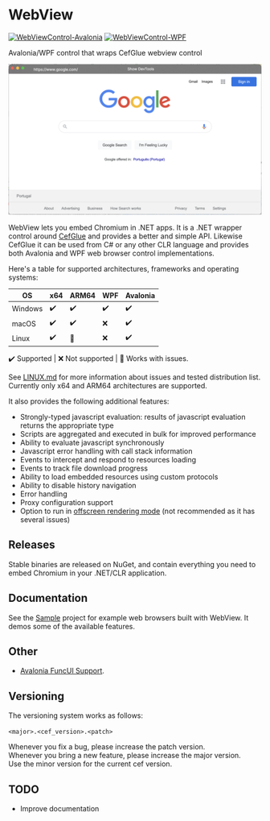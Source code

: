 # WebView
[![WebViewControl-Avalonia](https://img.shields.io/nuget/v/WebViewControl-Avalonia.svg?style=flat&label=WebView-Avalonia)](https://www.nuget.org/packages/WebViewControl-Avalonia/)
[![WebViewControl-WPF](https://img.shields.io/nuget/v/WebViewControl-WPF.svg?style=flat&label=WebView-WPF)](https://www.nuget.org/packages/WebViewControl-WPF/)

Avalonia/WPF control that wraps CefGlue webview control

![Screenshot](./SampleWebView.Avalonia/screenshot.png)

WebView lets you embed Chromium in .NET apps. It is a .NET wrapper control around [CefGlue](https://github.com/OutSystems/CefGlue) and provides a better and simple API. Likewise CefGlue it can be used from C# or any other CLR language and provides both Avalonia and WPF web browser control implementations. 

Here's a table for supported architectures, frameworks and operating systems:

| OS      | x64 | ARM64 | WPF | Avalonia |
|---------|-----|-------|-----|----------|
| Windows | ✔️  | ✔️      | ✔️   | ✔️        |
| macOS   | ✔️  | ✔️      | ❌  | ✔️        |
| Linux   | ✔️  | 🔘     | ❌  | ✔️        |

✔️ Supported | ❌ Not supported | 🔘 Works with issues.

See [LINUX.md](./LINUX.md) for more information about issues and tested distribution list. 
Currently only x64 and ARM64 architectures are supported.

It also provides the following additional features:
- Strongly-typed javascript evaluation: results of javascript evaluation returns the appropriate type
- Scripts are aggregated and executed in bulk for improved performance
- Ability to evaluate javascript synchronously
- Javascript error handling with call stack information
- Events to intercept and respond to resources loading
- Events to track file download progress
- Ability to load embedded resources using custom protocols
- Ability to disable history navigation
- Error handling
- Proxy configuration support
- Option to run in [offscreen rendering mode](https://bitbucket.org/chromiumembedded/cef/wiki/GeneralUsage#markdown-header-off-screen-rendering) (not recommended as it has several issues)

## Releases
Stable binaries are released on NuGet, and contain everything you need to embed Chromium in your .NET/CLR application.

## Documentation
See the [Sample](SampleWebView.Avalonia) project for example web browsers built with WebView. It demos some of the available features.

## Other
- [Avalonia FuncUI Support](https://github.com/WhiteBlackGoose/MoreFuncUI#morefuncuiwebview). 

## Versioning
The versioning system works as follows:

`<major>.<cef_version>.<patch>`

Whenever you fix a bug, please increase the patch version. \
Whenever you bring a new feature, please increase the major version. \
Use the minor version for the current cef version.

## TODO
- Improve documentation

